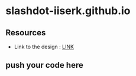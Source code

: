 # slashdot-iiserk.github.io

## Resources

- Link to the design : [LINK](https://www.figma.com/file/0viceIVf7H28XB9nkrd4ja/SlashDot-Website?node-id=0%3A1)

## push your code here

